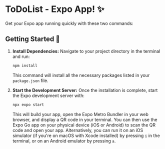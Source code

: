 # ToDoList - Expo App! ✨

Get your Expo app running quickly with these two commands:

## Getting Started 🚀

1.  **Install Dependencies:** Navigate to your project directory in the terminal and run:

    ```bash
    npm install
    ```

    This command will install all the necessary packages listed in your `package.json` file.

2.  **Start the Development Server:** Once the installation is complete, start the Expo development server with:

    ```bash
    npx expo start
    ```

    This will build your app, open the Expo Metro Bundler in your web browser, and display a QR code in your terminal. You can then use the Expo Go app on your physical device (iOS or Android) to scan the QR code and open your app. Alternatively, you can run it on an iOS simulator (if you're on macOS with Xcode installed) by pressing `i` in the terminal, or on an Android emulator by pressing `a`.
